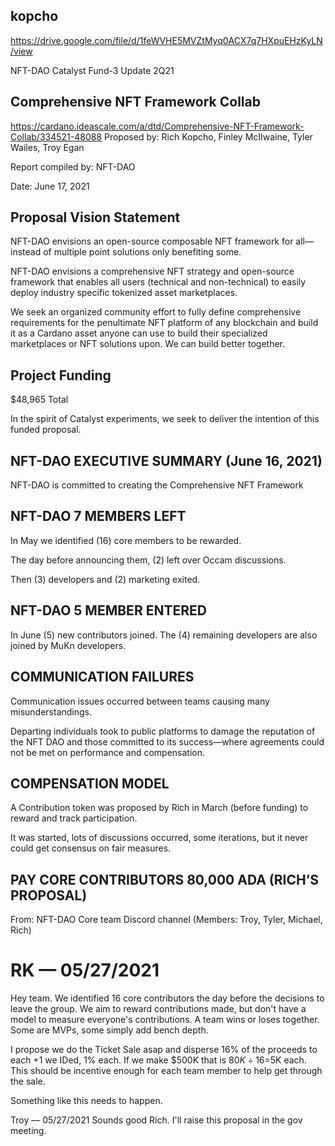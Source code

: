 ## kopcho

https://drive.google.com/file/d/1feWVHE5MVZtMyq0ACX7q7HXpuEHzKyLN/view

NFT-DAO Catalyst Fund-3 Update 2Q21

## Comprehensive NFT Framework Collab 
https://cardano.ideascale.com/a/dtd/Comprehensive-NFT-Framework-Collab/334521-48088
Proposed by: Rich Kopcho, Finley McIIwaine, Tyler Wailes, Troy Egan

Report compiled by: NFT-DAO

Date: June 17, 2021


## Proposal Vision Statement

NFT-DAO envisions an open-source composable NFT framework for all—instead of multiple point solutions only benefiting some.

NFT-DAO envisions a comprehensive NFT strategy and open-source framework that enables all users (technical and non-technical) to easily deploy industry specific tokenized asset marketplaces.

We seek an organized community effort to fully define comprehensive requirements for the penultimate NFT platform of any blockchain and build it as a Cardano asset anyone can use to build their specialized marketplaces or NFT solutions upon. We can build better together.

## Project Funding

$48,965 Total

In the spirit of Catalyst experiments, we seek to deliver the intention of this funded proposal.

## NFT-DAO EXECUTIVE SUMMARY (June 16, 2021)

NFT-DAO is committed to creating the Comprehensive NFT Framework

## NFT-DAO 7 MEMBERS LEFT

In May we identified (16) core members to be rewarded.  

The day before announcing them, (2) left over Occam discussions.  

Then (3) developers and (2) marketing exited. 

## NFT-DAO 5 MEMBER ENTERED

In June (5) new contributors joined.
The (4) remaining developers are also joined by MuKn developers.

## COMMUNICATION FAILURES

Communication issues occurred between teams causing many misunderstandings.

Departing individuals took to public platforms to damage the reputation of the NFT DAO and those committed to its success—where agreements could not be met on performance and compensation.

## COMPENSATION MODEL

A Contribution token was proposed by Rich in March (before funding) to reward and track participation.

It was started, lots of discussions occurred, some iterations, but it never could get consensus on fair measures.


## PAY CORE CONTRIBUTORS 80,000 ADA (RICH’S PROPOSAL)
From: NFT-DAO Core team Discord channel (Members: Troy, Tyler, Michael, Rich)

# RK — 05/27/2021
Hey team.  We identified 16 core contributors the day before the decisions to leave the group.   We aim to reward contributions made, but don't have a model to measure everyone's contributions.  A team wins or loses together. Some are MVPs, some simply add bench depth.

I propose we do the Ticket Sale asap and disperse 16% of the proceeds to each +1 we IDed, 1% each.  If we make $500K that is $80K÷16=$5K each.  This should be incentive enough for each team member to help get through the sale.

Something like this needs to happen.

Troy — 05/27/2021
Sounds good Rich. I'll raise this proposal in the gov meeting.


